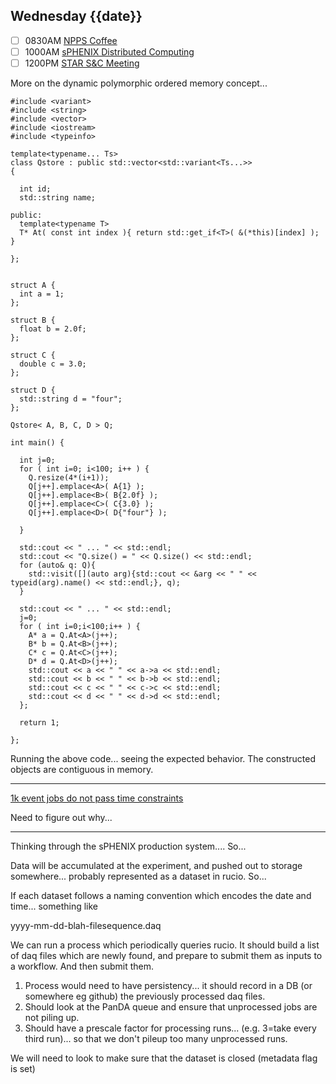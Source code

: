 ## Wednesday {{date}}

- [ ] 0830AM [NPPS Coffee](https://bnl.zoomgov.com/j/16157150845?pwd=NXNqTi9ZWEFBKzYwRXQ5U3NXU1dBZz09)
- [ ] 1000AM [sPHENIX Distributed Computing](https://bnl.zoomgov.com/j/16157150845?pwd=NXNqTi9ZWEFBKzYwRXQ5U3NXU1dBZz09)
- [ ] 1200PM [STAR S&C Meeting](https://lbnl.zoom.us/j/97026562983?pwd=VGVXbzhYUUhheEJ2cFMyVVdVRXowZz09)

More on the dynamic polymorphic ordered memory concept...

```
#include <variant>
#include <string>
#include <vector>
#include <iostream>
#include <typeinfo>

template<typename... Ts>
class Qstore : public std::vector<std::variant<Ts...>>
{

  int id;
  std::string name;

public:
  template<typename T>
  T* At( const int index ){ return std::get_if<T>( &(*this)[index] ); }
  
};


struct A {
  int a = 1;
};

struct B {
  float b = 2.0f;
};

struct C {
  double c = 3.0;
};

struct D {
  std::string d = "four";
};

Qstore< A, B, C, D > Q;

int main() {

  int j=0;
  for ( int i=0; i<100; i++ ) { 
    Q.resize(4*(i+1));
    Q[j++].emplace<A>( A{1} );
    Q[j++].emplace<B>( B{2.0f} );
    Q[j++].emplace<C>( C{3.0} );
    Q[j++].emplace<D>( D{"four"} );

  }
    
  std::cout << " ... " << std::endl;
  std::cout << "Q.size() = " << Q.size() << std::endl;
  for (auto& q: Q){
    std::visit([](auto arg){std::cout << &arg << " " << typeid(arg).name() << std::endl;}, q);
  }

  std::cout << " ... " << std::endl;
  j=0;
  for ( int i=0;i<100;i++ ) {
    A* a = Q.At<A>(j++);
    B* b = Q.At<B>(j++);
    C* c = Q.At<C>(j++);
    D* d = Q.At<D>(j++);
    std::cout << a << " " << a->a << std::endl;
    std::cout << b << " " << b->b << std::endl;
    std::cout << c << " " << c->c << std::endl;
    std::cout << d << " " << d->d << std::endl;    
  };

  return 1;

};
```

Running the above code... seeing the expected behavior.  The constructed objects are contiguous in memory.


-----------------------

[1k event jobs do not pass time constraints](https://panda-doma.cern.ch/jobs/?jeditaskid=133492&mode=nodrop&display_limit=100)

Need to figure out why...

-----------------------

Thinking through the sPHENIX production system.... So...

Data will be accumulated at the experiment, and pushed out to storage somewhere... probably represented as a dataset in rucio.  So...

If each dataset follows a naming convention which encodes the date and time...  something like

yyyy-mm-dd-blah-filesequence.daq

We can run a process which periodically queries rucio.  It should build a list of daq files which are newly found, and prepare to submit them as inputs to a workflow.  And then submit them.

1) Process would need to have persistency... it should record in a DB (or somewhere eg github) the previously processed daq files.
2) Should look at the PanDA queue and ensure that unprocessed jobs are not piling up.
3) Should have a prescale factor for processing runs... (e.g. 3=take every third run)... so that we don't pileup too many unprocessed runs.

We will need to look to make sure that the dataset is closed (metadata flag is set)








